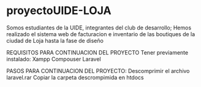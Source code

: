 # proyectoUIDE-LOJA
Somos estudiantes de la UIDE, integrantes del club de desarrollo; Hemos realizado el sistema web de facturacion e inventario de las boutiques de la ciudad de Loja hasta la fase de diseño

REQUISITOS PARA CONTINUACION DEL PROYECTO
  Tener previamente instalado: 
  Xampp
  Compouser
  Laravel

PASOS PARA CONTINUACION DEL PROYECTO:
  Descomprimir el archivo laravel.rar
  Copiar la carpeta descrompimida en htdocs
  
  



